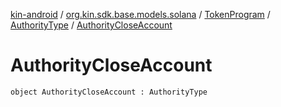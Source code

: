 [kin-android](../../../index.md) / [org.kin.sdk.base.models.solana](../../index.md) / [TokenProgram](../index.md) / [AuthorityType](index.md) / [AuthorityCloseAccount](./-authority-close-account.md)

# AuthorityCloseAccount

`object AuthorityCloseAccount : AuthorityType`